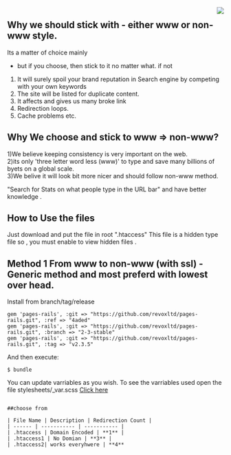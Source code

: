 <img src="https://global.dewdrive.com/greatcompany/dew_black_logo.png" align="right" />


## Why we should stick with - either www or non-www style.
Its a matter of choice mainly 
 
 - but if you choose, then stick to it no matter what.
 if not
 
 1) It will surely spoil your brand reputation in Search engine by competing with your own keywords 
 2) The site will be listed for duplicate content.
 3) It affects and gives us many broke link
 4) Redirection loops.
 5) Cache problems etc.
 
 
## Why  We choose and stick to www => non-www?

1)We believe keeping consistency is very important on the web. <br>
2)its only 'three letter word less (www)' to type and save many billions of byets on a global scale.<br>
3)We belive it will look bit more nicer and should follow non-www method. <br>




"Search for Stats on what people type in the URL bar" and have better knowledge .

## How to Use the files 

Just download and  put the file in root ".htaccess" 
This file is a hidden type file so , you must enable to view hidden files .


 ## Method 1 From www to non-www (with ssl) - Generic method and most preferd with lowest over head.
 

Install from branch/tag/release
```
gem 'pages-rails', :git => "https://github.com/revoxltd/pages-rails.git", :ref => "4aded"
gem 'pages-rails', :git => "https://github.com/revoxltd/pages-rails.git", :branch => "2-3-stable"
gem 'pages-rails', :git => "https://github.com/revoxltd/pages-rails.git", :tag => "v2.3.5"
```
And then execute:

    $ bundle


You can update varriables as you wish. To see the varriables used open the file stylesheets/_var.scss 	[Click here](https://github.com/revoxltd/pages-rails/blob/master/vendor/assets/stylesheets/_var.scss)

 ```

##choose from 

| File Name | Description | Redirection Count |
| ------ | ----------- | ----------- |
| .htaccess | Domain Encoded | **1** |
| .htaccess1 | No Domian | **3** |
| .htaccess2| works everyhwere | **4**


